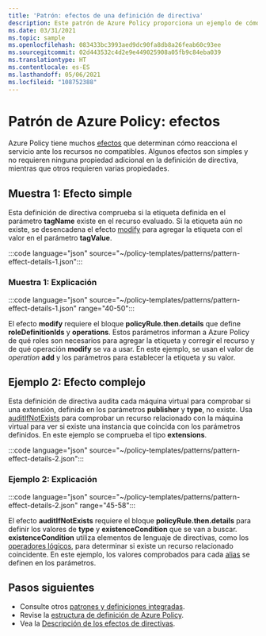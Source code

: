 ```yaml
---
title: 'Patrón: efectos de una definición de directiva'
description: Este patrón de Azure Policy proporciona un ejemplo de cómo usar los distintos efectos de una definición de directiva.
ms.date: 03/31/2021
ms.topic: sample
ms.openlocfilehash: 083433bc3993aed9dc90fa8db8a26feab60c93ee
ms.sourcegitcommit: 02d443532c4d2e9e449025908a05fb9c84eba039
ms.translationtype: HT
ms.contentlocale: es-ES
ms.lasthandoff: 05/06/2021
ms.locfileid: "108752388"
---
```

# <a name="azure-policy-pattern-effects"></a>Patrón de Azure Policy: efectos

Azure Policy tiene muchos [efectos](../concepts/effects.md) que determinan cómo reacciona el servicio ante los recursos no compatibles. Algunos efectos son simples y no requieren ninguna propiedad adicional en la definición de directiva, mientras que otros requieren varias propiedades.

## <a name="sample-1-simple-effect"></a>Muestra 1: Efecto simple

Esta definición de directiva comprueba si la etiqueta definida en el parámetro **tagName** existe en el recurso evaluado. Si la etiqueta aún no existe, se desencadena el efecto [modify](../concepts/effects.md#modify) para agregar la etiqueta con el valor en el parámetro **tagValue**.

:::code language="json" source="~/policy-templates/patterns/pattern-effect-details-1.json":::

### <a name="sample-1-explanation"></a>Muestra 1: Explicación

:::code language="json" source="~/policy-templates/patterns/pattern-effect-details-1.json" range="40-50":::

El efecto **modify** requiere el bloque **policyRule.then.details** que define **roleDefinitionIds** y **operations**. Estos parámetros informan a Azure Policy de qué roles son necesarios para agregar la etiqueta y corregir el recurso y de qué operación **modify** se va a usar. En este ejemplo, se usan el valor de _operation_ **add** y los parámetros para establecer la etiqueta y su valor.

## <a name="sample-2-complex-effect"></a>Ejemplo 2: Efecto complejo

Esta definición de directiva audita cada máquina virtual para comprobar si una extensión, definida en los parámetros **publisher** y **type**, no existe. Usa [auditIfNotExists](../concepts/effects.md#auditifnotexists) para comprobar un recurso relacionado con la máquina virtual para ver si existe una instancia que coincida con los parámetros definidos. En este ejemplo se comprueba el tipo **extensions**.

:::code language="json" source="~/policy-templates/patterns/pattern-effect-details-2.json":::

### <a name="sample-2-explanation"></a>Ejemplo 2: Explicación

:::code language="json" source="~/policy-templates/patterns/pattern-effect-details-2.json" range="45-58":::

El efecto **auditIfNotExists** requiere el bloque **policyRule.then.details** para definir los valores de **type** y **existenceCondition** que se van a buscar. **existenceCondition** utiliza elementos de lenguaje de directivas, como los [operadores lógicos](../concepts/definition-structure.md#logical-operators), para determinar si existe un recurso relacionado coincidente. En este ejemplo, los valores comprobados para cada [alias](../concepts/definition-structure.md#aliases) se definen en los parámetros.

## <a name="next-steps"></a>Pasos siguientes

- Consulte otros [patrones y definiciones integradas](./index.md).
- Revise la [estructura de definición de Azure Policy](../concepts/definition-structure.md).
- Vea la [Descripción de los efectos de directivas](../concepts/effects.md).

